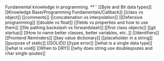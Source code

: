 Fundamental knowledge in programming.
**``
[[Byte and Bit data types]]
[[Knowledge Base/Programming Fundamentals/Callback]]
[[class vs object]]
[[comments]]
[[concatenation vs interpolation]]
[[Defensive programming]]
[[double vs float]]
[[fields vs properties and how to use them]]
[[file pathing backslash vs forwardslash]]
[[first class objects]]
[[git startup]]
[[How to name better classes, better variables, etc..]]
[[Identifiers]]
[[Frontend Reminders]]
[[key value dictionary]]
[[placeholder in a string]]
[[purpose of static]]
[[SOLID]]
[[type error]]
[[what is a single data type]]
[[what is void]]
[[When to DRY]]
[[why does string use doubleqoutes and char single qoutes]]

